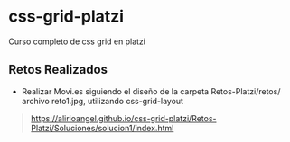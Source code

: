 # css-grid-platzi
Curso completo de css grid en platzi
## Retos Realizados
- Realizar Movi.es siguiendo el diseño de la carpeta Retos-Platzi/retos/ archivo reto1.jpg, utilizando css-grid-layout 
>https://alirioangel.github.io/css-grid-platzi/Retos-Platzi/Soluciones/solucion1/index.html
